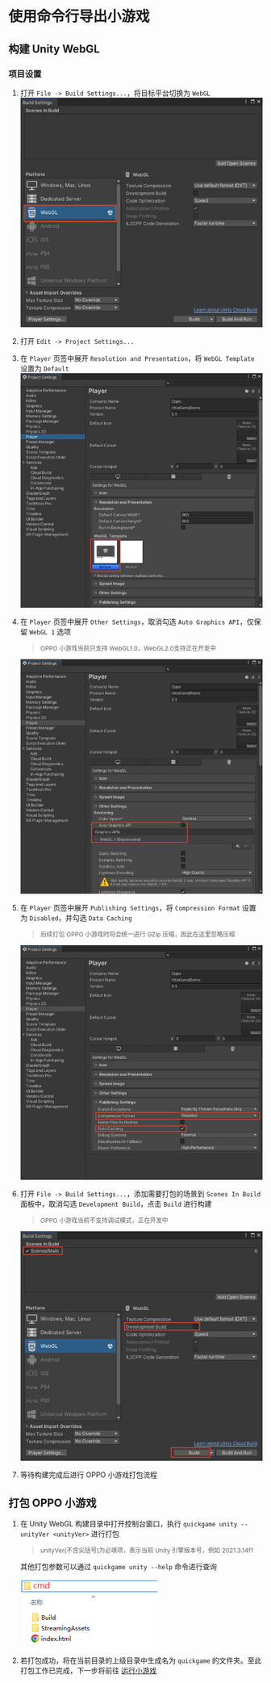 # 使用命令行导出小游戏

## 构建 Unity WebGL

### 项目设置

1. 打开 `File -> Build Settings...`，将目标平台切换为 `WebGL`
![UnityPlatform](image/UnityPlatform.png)

2. 打开 `Edit -> Project Settings...`

3. 在 `Player` 页签中展开 `Resolution and Presentation`，将 `WebGL Template` 设置为 `Default`
![UnityWebGLTemplate](image/UnityWebGLTemplate.png)

4. 在 `Player` 页签中展开 `Other Settings`，取消勾选 `Auto Graphics API`，仅保留 `WebGL 1` 选项
    > <span style="font-size:12px">OPPO 小游戏当前只支持 WebGL1.0，WebGL2.0支持正在开发中</span>

    ![UnityGraphicsAPI](image/UnityGraphicsAPI.png)

5. 在 `Player` 页签中展开 `Publishing Settings`，将 `Compression Format` 设置为 `Disabled`，并勾选 `Data Caching`
    > <span style="font-size:12px">后续打包 OPPO 小游戏时将会统一进行 GZip 压缩，因此在这里忽略压缩</span>

    ![UnityPublishCompression](image/UnityPublishCompression.png)

6. 打开 `File -> Build Settings...`，添加需要打包的场景到 `Scenes In Build` 面板中，取消勾选 `Development Build`，点击 `Build` 进行构建
    > <span style="font-size:12px">OPPO 小游戏当前不支持调试模式，正在开发中</span>

    ![UnityBuild](image/UnityBuild.png)

7. 等待构建完成后进行 OPPO 小游戏打包流程

## 打包 OPPO 小游戏

1. 在 Unity WebGL 构建目录中打开控制台窗口，执行 `quickgame unity --unityVer <unityVer>` 进行打包
    > <span style="font-size:12px">unityVer(不含尖括号)为必填项，表示当前 Unity 引擎版本号，例如 2021.3.14f1</span>

    其他打包参数可以通过 `quickgame unity --help` 命令进行查询

    ![OpenCMD](image/OpenCMD.png)

2. 若打包成功，将在当前目录的上级目录中生成名为 `quickgame` 的文件夹。至此打包工作已完成，下一步将前往 [运行小游戏](RunQuickGame.md)